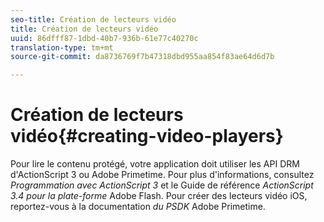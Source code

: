 ```yaml
---
seo-title: Création de lecteurs vidéo
title: Création de lecteurs vidéo
uuid: 86dfff87-1dbd-40b7-936b-61e77c40270c
translation-type: tm+mt
source-git-commit: da8736769f7b47318dbd955aa854f83ae64d6d7b

---
```



# Création de lecteurs vidéo{#creating-video-players}

Pour lire le contenu protégé, votre application doit utiliser les API DRM d&#39;ActionScript 3 ou Adobe Primetime. Pour plus d&#39;informations, consultez *Programmation avec ActionScript 3* et le Guide de référence *ActionScript 3.4 pour la plate-forme* Adobe Flash. Pour créer des lecteurs vidéo iOS, reportez-vous à la documentation *du PSDK* Adobe Primetime.
